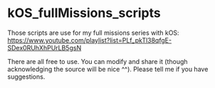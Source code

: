 # kOS_fullMissions_scripts
 Those scripts are use for my full missions series with kOS:
https://www.youtube.com/playlist?list=PLf_pkTl38qfgE-SDex0RUhXhPUrLB5gsN

There are all free to use. You can modify and share it (though acknowledging the source will be nice ^^).
Please tell me if you have suggestions.
